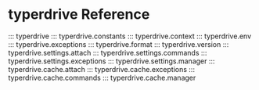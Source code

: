 # typerdrive Reference

::: typerdrive
::: typerdrive.constants
::: typerdrive.context
::: typerdrive.env
::: typerdrive.exceptions
::: typerdrive.format
::: typerdrive.version
::: typerdrive.settings.attach
::: typerdrive.settings.commands
::: typerdrive.settings.exceptions
::: typerdrive.settings.manager
::: typerdrive.cache.attach
::: typerdrive.cache.exceptions
::: typerdrive.cache.commands
::: typerdrive.cache.manager
